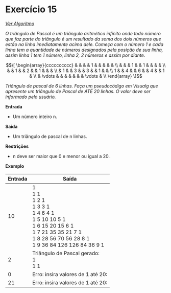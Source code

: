 # Exercício 15

[*Ver Algoritmo*](Algoritmo15.md)

 *O triângulo de Pascal é um triângulo aritmético infinito onde todo número
que faz parte do triângulo é um resultado da soma dos dois números que estão
na linha imediatamente acima dele. Começa com o número 1 e cada linha tem a
quantidade de números designados pela posição de sua linha, assim linha 1 tem
1 número, linha 2, 2 números e assim por diante.*

$$\[
\begin{array}{cccccccccc}
    &   &   &   & 1 &   &   &   &   &   \\
    &   &   & 1 &   & 1 &   &   &   &   \\
    &   & 1 &   & 2 &   & 1 &   &   &   \\
    & 1 &   & 3 &   & 3 &   & 1 &   &   \\
    1 &   & 4 &   & 6 &   & 4 &   & 1 &   \\
    & \vdots & & & & & & & \vdots & \\
\end{array}
\]$$

*Triângulo de pascal de 6 linhas.*
*Faça um pseudocódigo em Visualg que apresente um triângulo de Pascal de ATÉ 20 linhas. O valor deve ser informado pelo usuário.*

**Entrada**

- Um número inteiro n.

**Saída**

- Um triângulo de pascal de n linhas.

**Restrições**

- n deve ser maior que 0 e menor ou igual a 20.

**Exemplo**


| Entrada | Saída |
|-|-|
| 10 | 1<BR>1	1<BR>1	2	1<BR>1	3	3	1<BR>1	4	6	4	1<BR>1 5 10 10 5 1<BR>1 6 15 20 15 6 1<BR>1 7 21 35 35 21 7 1<BR>1 8 28 56 70 56 28 8 1<BR>1 9 36 84 126 126 84 36 9 1|
| 2|Triângulo de Pascal gerado:<BR>1<BR>1	1|
|0|Erro: insira valores de 1 até 20:|
|21|Erro: insira valores de 1 até 20:|